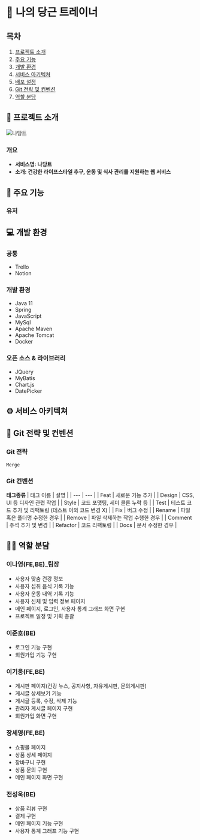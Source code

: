 # 🥕 나의 당근 트레이너

## 목차
1. [프로젝트 소개](#-프로젝트-소개)
2. [주요 기능](#-주요-기능)
3. [개발 환경](#-개발-환경)
4. [서비스 아키텍쳐](#%EF%B8%8F-서비스-아키텍쳐)
5. [배포 설정](#-배포-설정)
6. [Git 전략 및 컨벤션](#-git-전략-및-컨벤션)
7. [역할 분담](#-역할-분담)

## 💪 프로젝트 소개
![나당트](https://github.com/shinhanDSTeamCarrots/CarrotTrainer/assets/19569104/696162e7-4009-4719-8465-fb15dd0db87e)

### 개요
- **서비스명: 나당트**
- **소개: 건강한 라이프스타일 추구, 운동 및 식사 관리를 지원하는 웹 서비스**

## 🤗 주요 기능
### 유저

## 💻 개발 환경
### 공통
- Trello
- Notion
### 개발 환경
- Java 11
- Spring
- JavaScript
- MySql
- Apache Maven
- Apache Tomcat
- Docker
### 오픈 소스 & 라이브러리
- JQuery
- MyBatis
- Chart.js
- DatePicker

## ⚙️ 서비스 아키텍쳐


## 🌟 Git 전략 및 컨벤션
### Git 전략
```
Merge
```
### Git 컨벤션
**태그종류**
| 태그 이름 | 설명 |
| --- | --- |
| Feat | 새로운 기능 추가 |
| Design | CSS, UI 등 디자인 관련 작업 |
| Style | 코드 포맷팅, 세미 콜론 누락 등 |
| Test | 테스트 코드 추가 및 리팩토링 (테스트 이외 코드 변경 X) |
| Fix | 버그 수정 |
| Rename | 파일 혹은 폴더명 수정한 경우 |
| Remove | 파일 삭제하는 작업 수행한 경우 |
| Comment | 주석 추가 및 변경 |
| Refactor | 코드 리팩토링 |
| Docs | 문서 수정한 경우 |

## 🙋‍♀️ 역할 분담
### 이나영(FE,BE)_팀장
- 사용자 맞춤 건강 정보
- 사용자 섭취 음식 기록 기능
- 사용자 운동 내역 기록 기능
- 사용자 신체 및 입력 정보 페이지
- 메인 페이지, 로그인, 사용자 통계 그래프 화면 구현
- 프로젝트 일정 및 기획 총괄
### 이준호(BE)
- 로그인 기능 구현
- 회원가입 기능 구현
### 이기웅(FE,BE)
- 게시판 페이지(건강 뉴스, 공지사항, 자유게시판, 문의게시판)
- 게시글 상세보기 기능
- 게시글 등록, 수정, 삭제 기능
- 관리자 게시글 페이지 구현
- 회원가입 화면 구현
### 장세영(FE,BE)
- 쇼핑몰 페이지
- 상품 상세 페이지
- 장바구니 구현
- 상품 문의 구현
- 메인 페이지 화면 구현
### 전성욱(BE)
- 상품 리뷰 구현
- 결제 구현
- 메인 페이지 기능 구현
- 사용자 통계 그래프 기능 구현
